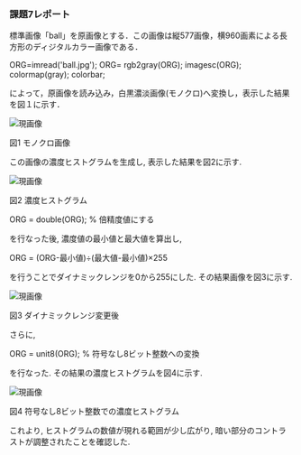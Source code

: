 ### 課題7レポート

標準画像「ball」を原画像とする．この画像は縦577画像，横960画素による長方形のディジタルカラー画像である．

ORG=imread('ball.jpg');
ORG= rgb2gray(ORG);
imagesc(ORG); colormap(gray); colorbar;

によって，原画像を読み込み，白黒濃淡画像(モノクロ)へ変換し，表示した結果を図１に示す．

![現画像](https://github.com/okudayuya/lecture_image_processing-Report/blob/master/image/7-1.jpg?raw=true)

図1 モノクロ画像

この画像の濃度ヒストグラムを生成し, 表示した結果を図2に示す.

![現画像](https://github.com/okudayuya/lecture_image_processing-Report/blob/master/image/7-2.jpg?raw=true)

図2 濃度ヒストグラム

ORG = double(ORG); % 倍精度値にする

を行なった後, 濃度値の最小値と最大値を算出し,

ORG = (ORG-最小値)÷(最大値-最小値)×255

を行うことでダイナミックレンジを0から255にした. その結果画像を図3に示す.

![現画像](https://github.com/okudayuya/lecture_image_processing-Report/blob/master/image/7-3.jpg?raw=true)

図3 ダイナミックレンジ変更後

さらに,

ORG = unit8(ORG); % 符号なし8ビット整数への変換

を行なった. その結果の濃度ヒストグラムを図4に示す.

![現画像](https://github.com/okudayuya/lecture_image_processing-Report/blob/master/image/7-4.jpg?raw=true)

図4 符号なし8ビット整数での濃度ヒストグラム

これより, ヒストグラムの数値が現れる範囲が少し広がり, 暗い部分のコントラストが調整されたことを確認した.
